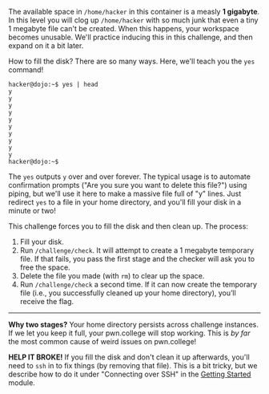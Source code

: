 The available space in `/home/hacker` in this container is a measly **1 gigabyte**.
In this level you will clog up `/home/hacker` with so much junk that even a tiny 1 megabyte file can't be created.
When this happens, your workspace becomes unusable.
We'll practice inducing this in this challenge, and then expand on it a bit later.

How to fill the disk?
There are so many ways.
Here, we'll teach you the `yes` command!

```
hacker@dojo:~$ yes | head
y
y
y
y
y
y
y
y
y
y
hacker@dojo:~$
```

The `yes` outputs `y` over and over forever.
The typical usage is to automate confirmation prompts ("Are you sure you want to delete this file?") using piping, but we'll use it here to make a massive file full of "y" lines.
Just redirect `yes` to a file in your home directory, and you'll fill your disk in a minute or two!

This challenge forces you to fill the disk and then clean up.
The process:

1. Fill your disk.
2. Run `/challenge/check`. It will attempt to create a 1 megabyte temporary file. If that fails, you pass the first stage and the checker will ask you to free the space.
3. Delete the file you made (with `rm`) to clear up the space.
4. Run `/challenge/check` a second time.  If it can now create the temporary file (i.e., you successfully cleaned up your home directory), you’ll receive the flag.

----
**Why two stages?**
Your home directory persists across challenge instances.
If we let you keep it full, your pwn.college will stop working.
This is _by far_ the most common cause of weird issues on pwn.college!

**HELP IT BROKE!**
If you fill the disk and don't clean it up afterwards, you'll need to `ssh` in to fix things (by removing that file).
This is a bit tricky, but we describe how to do it under "Connecting over SSH" in the [Getting Started](../../welcome/welcome) module.
